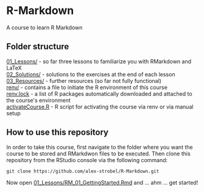 # R-Markdown
A course to learn R Markdown

## Folder structure
[01_Lessons/](01_Lessons/)           - so far three lessons to familiarize you with RMarkdown and LaTeX<br>
[02_Solutions/](02_Solutions/)       - solutions to the exercises at the end of each lesson<br>
[03_Resources/](03_Resources/)       - further resources (so far not fully functional)<br>
[renv/](renv/)                       - contains a file to initiate the R environment of this course<br>
[renv.lock](renv.lock)               - a list of R packages automatically downloaded and attached to the course's environment<br>
[activateCourse.R](activateCourse.R) - R script for activating the course via renv or via manual setup

## How to use this repository
In order to take this course, first navigate to the folder where you want the course to be stored and RMarkdwon files to be executed. Then clone this repository from the RStudio console via the following command:

`git clone https://github.com/alex-strobel/R-Markdown.git` 

Now open [01_Lessons/RM_01_GettingStarted.Rmd](01_Lessons/RM_01_GettingStarted.Rmd) and ... ahm ... get started!
